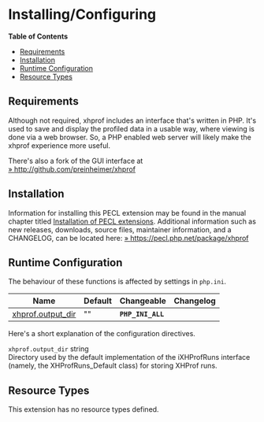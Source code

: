Installing/Configuring
======================

**Table of Contents**

-   [Requirements](/xhprof/setup.html#Requirements)
-   [Installation](/xhprof/setup.html#Installation)
-   [Runtime Configuration](/xhprof/setup.html#Runtime%20Configuration)
-   [Resource Types](/xhprof/setup.html#Resource%20Types)

Requirements
------------

Although not required, xhprof includes an interface that's written in
PHP. It's used to save and display the profiled data in a usable way,
where viewing is done via a web browser. So, a PHP enabled web server
will likely make the xhprof experience more useful.

There's also a fork of the GUI interface at
<a href="http://github.com/preinheimer/xhprof" class="link external">» http://github.com/preinheimer/xhprof</a>

Installation
------------

Information for installing this PECL extension may be found in the
manual chapter titled
<a href="/install/pecl.html" class="link">Installation of PECL extensions</a>.
Additional information such as new releases, downloads, source files,
maintainer information, and a CHANGELOG, can be located here:
<a href="https://pecl.php.net/package/xhprof" class="link external">» https://pecl.php.net/package/xhprof</a>

Runtime Configuration
---------------------

The behaviour of these functions is affected by settings in `php.ini`.

| Name                                                             | Default | Changeable        | Changelog |
|------------------------------------------------------------------|---------|-------------------|-----------|
| <a href="/xhprof/setup.html#" class="link">xhprof.output_dir</a> | ""      | **`PHP_INI_ALL`** |           |

Here's a short explanation of the configuration directives.

`xhprof.output_dir` <span class="type">string</span>  
Directory used by the default implementation of the iXHProfRuns
interface (namely, the XHProfRuns\_Default class) for storing XHProf
runs.

Resource Types
--------------

This extension has no resource types defined.
